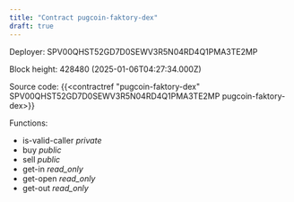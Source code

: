 ```yaml
---
title: "Contract pugcoin-faktory-dex"
draft: true
---
```

Deployer: SPV00QHST52GD7D0SEWV3R5N04RD4Q1PMA3TE2MP


 



Block height: 428480 (2025-01-06T04:27:34.000Z)

Source code: {{<contractref "pugcoin-faktory-dex" SPV00QHST52GD7D0SEWV3R5N04RD4Q1PMA3TE2MP pugcoin-faktory-dex>}}

Functions:

* is-valid-caller _private_
* buy _public_
* sell _public_
* get-in _read_only_
* get-open _read_only_
* get-out _read_only_
